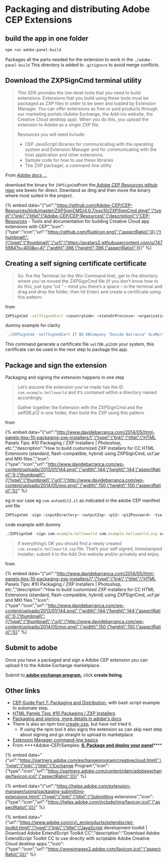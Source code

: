 # Packaging and distributing Adobe CEP Extensions

## build the app in one folder

```bash
npm run adobe-panel-build
```

Packages all the parts needed for the extension to work in the `./adobe-panel-build` This directory is added to `.gitignore` to avoid merge conflicts.

## Download the ZXPSignCmd terminal utility 



> This SDK provides the low-level tools that you need to build extensions. Extensions that you build using these tools must be packaged as ZXP files in order to be seen and loaded by Extension Manager. You can offer extensions as free or paid products through our marketing portals \(Adobe Exchange, the Add-ins website, the Creative Cloud desktop app\). When you do this, you upload the extension to Adobe as a single ZXP file.
>
> Resources you will need include:
>
> * CEP JavaScript libraries for communicating with the operating system and Extension Manager and for communicating with the host application and other extensions.
> * Sample code for how to use these libraries
> * The ZXP packager, a command-line utility

_From_ [_Adobe docs_ ](https://github.com/Adobe-CEP/CEP-Resources/blob/master/README.md)\_\_

download the binary for `ZXPSignCmd`from the[ Adobe CEP Resources github repo](https://github.com/Adobe-CEP/CEP-Resources) see bewlo for direct. Downlaod as dmg and then move the binary where most suited in the project.

{% embed data="{\"url\":\"https://github.com/Adobe-CEP/CEP-Resources/blob/master/ZXPSignCMD/4.0.7/osx10/ZXPSignCmd.dmg\",\"type\":\"link\",\"title\":\"Adobe-CEP/CEP-Resources\",\"description\":\"CEP-Resources - Tools and documentation for building Creative Cloud app extensions with CEP\",\"icon\":{\"type\":\"icon\",\"url\":\"https://github.com/fluidicon.png\",\"aspectRatio\":0},\"thumbnail\":{\"type\":\"thumbnail\",\"url\":\"https://avatars2.githubusercontent.com/u/7475984?s=400&v=4\",\"width\":396,\"height\":396,\"aspectRatio\":1}}" %}

## Creating a self signing certificate certificate

> So: fire the Terminal \(or the Win Command line\), get to the directory where you’ve moved the ZXPSignCmd file \(if you don’t know how to do this, just type “cd ” – mind you there’s a space – in the terminal and drag and drop the folder, then hit Enter\) and create a certificate using this pattern:

from 

```bash
ZXPSignCmd -selfSignedCert <countryCode> <stateOrProvince> <organization> <commonName> <password> <outputPath.p12>
```

dummy example for clarity 

```javascript
`./ZXPSignCmd -selfSignedCert IT BO DBCompany "Davide Barranca" OcaMorta selfDB.p12`
```

This command generate a certificate file `selfDB.p12`on your system, this certificate can be used in the next step to package the app.

## Package and sign the extension

Packaging and signing the extension happens in one step

> Let’s assume the extension you’ve made has the ID `com.example.helloworld` and it’s contained within a directory named accordingly.
>
> Gather together the Extension with the ZXPSignCmd and the selfDB.p12 in one folder, then build the ZXP using this pattern

from 

{% embed data="{\"url\":\"http://www.davidebarranca.com/2014/05/html-panels-tips-10-packaging-zxp-installers/\",\"type\":\"link\",\"title\":\"HTML Panels Tips: \#10 Packaging / ZXP Installers \| Photoshop, etc.\",\"description\":\"How to build customized ZXP installers for CC HTML Extensions \(standard, flash-compatible, hybrid\) using ZXPSignCmd, ucf.jar and MXI files.\",\"icon\":{\"type\":\"icon\",\"url\":\"http://www.davidebarranca.com/wp-content/uploads/2013/01/144.png\",\"width\":144,\"height\":144,\"aspectRatio\":1},\"thumbnail\":{\"type\":\"thumbnail\",\"url\":\"http://www.davidebarranca.com/wp-content/uploads/2014/05/mxi.png\",\"width\":150,\"height\":150,\"aspectRatio\":1}}" %}

eg in our case eg `com.autoedit2.it` as indicated in the adobe CEP manifest xml file

```javascript
ZXPSignCmd -sign <inputDirectory> <outputZxp> <p12> <p12Password> -tsa <timestampURL>
```

code example with dummy 

```javascript
./ZXPSignCmd -sign com.example.helloworld com.example.helloworld.zxp selfDB.p12 OcaMorta -tsa http://timestamp.digicert.com/
```

> If everything’s OK you should find a newly created `com.example.helloworld.zxp` file. That’s your self signed, timestamped installer; submit it to the Add Ons website and/or privately and enjoy.

from 

{% embed data="{\"url\":\"http://www.davidebarranca.com/2014/05/html-panels-tips-10-packaging-zxp-installers/\",\"type\":\"link\",\"title\":\"HTML Panels Tips: \#10 Packaging / ZXP Installers \| Photoshop, etc.\",\"description\":\"How to build customized ZXP installers for CC HTML Extensions \(standard, flash-compatible, hybrid\) using ZXPSignCmd, ucf.jar and MXI files.\",\"icon\":{\"type\":\"icon\",\"url\":\"http://www.davidebarranca.com/wp-content/uploads/2013/01/144.png\",\"width\":144,\"height\":144,\"aspectRatio\":1},\"thumbnail\":{\"type\":\"thumbnail\",\"url\":\"http://www.davidebarranca.com/wp-content/uploads/2014/05/mxi.png\",\"width\":150,\"height\":150,\"aspectRatio\":1}}" %}

## Submit to adobe 

Once you have a packaged and sign a Adobe CEP extension you can upload it to the Adobe Exchange marketplace.

Submit to[ **adobe exchange program**](https://partners.adobe.com/exchangeprogram/creativecloud/appslist.html)**,** click **create listing**.



## Other links

* [CEP Guide Part 7: Packaging and Distribution](http://aphall.com/2014/09/cep-5-distribution-en/), with bash script example to automate step.
* [HTML Panels Tips: \#10 Packaging / ZXP Installers](http://www.davidebarranca.com/2014/05/html-panels-tips-10-packaging-zxp-installers/)
* [Packaging and signing, more details in adobe's docs  ](http://wwwimages.adobe.com/www.adobe.com/content/dam/acom/en/devnet/creativesuite/pdfs/SigningTechNote_CC.pdf)
* There is also an npm tool [create-zxp](https://www.npmjs.com/package/create-zxp), but have not tried it.
  * If using the npm tool it also signs the extension so can skip next step about signing and go straight to upload to marketplace 
* [Extension Manager command-line basics](https://helpx.adobe.com/extension-manager/using/command-line.html)
* From ****Adobe-CEP/Samples: [**6. Package and deploy your panel**](https://github.com/Adobe-CEP/Samples/tree/master/PProPanel#6-package-and-deploy-your-panel)\*\*\*\*



{% embed data="{\"url\":\"https://partners.adobe.com/exchangeprogram/creativecloud.html\",\"type\":\"link\",\"title\":\"Exchange Program\",\"icon\":{\"type\":\"icon\",\"url\":\"https://partners.adobe.com/content/dam/adobeexchange/favicon.ico\",\"aspectRatio\":0}}" %}

{% embed data="{\"url\":\"https://helpx.adobe.com/extension-manager/using/packaging-submitting-extensions.html\",\"type\":\"link\",\"title\":\"Submitting extensions\",\"icon\":{\"type\":\"icon\",\"url\":\"https://helpx.adobe.com/include/img/favicon.ico\",\"aspectRatio\":0}}" %}

{% embed data="{\"url\":\"https://www.adobe.com/cy\_en/products/extendscript-toolkit.html\",\"type\":\"link\",\"title\":\"JavaScript development toolkit \| Download Adobe ExtendScript Toolkit CC\",\"description\":\"Download Adobe ExtendScript Toolkit CC to use directly with scriptable Adobe Creative Cloud desktop apps.\",\"icon\":{\"type\":\"icon\",\"url\":\"https://wwwimages2.adobe.com/favicon.ico\",\"aspectRatio\":0}}" %}

